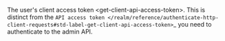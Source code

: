 The user's <span class="title-ref">client access token
\<get-client-api-access-token></span>. This is distinct from the
`API access token </realm/reference/authenticate-http-client-requests#std-label-get-client-api-access-token>`\_
you need to authenticate to the admin API.
